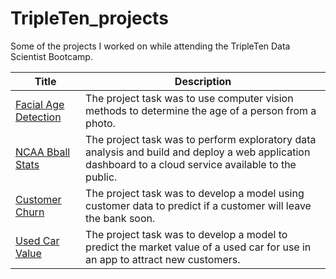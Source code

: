 # TripleTen_projects
Some of the projects I worked on while attending the TripleTen Data Scientist Bootcamp.

| Title | Description |
| ----------- |----------- |
| [Facial Age Detection](https://github.com/laceymalarky/TripleTen_projects/tree/main/computer_vision) | The project task was to use computer vision methods to determine the age of a person from a photo. |
| [NCAA Bball Stats](https://github.com/laceymalarky/TripleTen_projects/tree/main/exploratory_analysis_bball) | The project task was to perform exploratory data analysis and build and deploy a web application dashboard to a cloud service available to the public. |
| [Customer Churn](https://github.com/laceymalarky/TripleTen_projects/tree/main/gradient_boosting_methods) | The project task was to develop a model using customer data to predict if a customer will leave the bank soon. |
| [Used Car Value](https://github.com/laceymalarky/TripleTen_projects/tree/main/supervised_learning_project) | The project task was to develop a model to predict the market value of a used car for use in an app to attract new customers. |
